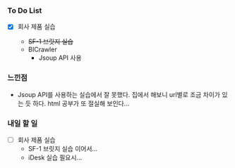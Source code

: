 ### To Do List

- [x] 회사 제품 실습

  - ~~SF-1 브릿지 실습~~
  - BICrawler
    - Jsoup API 사용

  

### 느낀점

- Jsoup API를 사용하는 실습에서 잘 못했다. 집에서 해보니 url별로 조금 차이가 있는 듯 하다. html 공부가 또 절실해 보인다...



### 내일 할 일

- [ ] 회사 제품 실습
  - SF-1 브릿지 실습 이어서...
  - iDesk 실습 필요시...